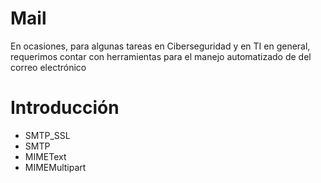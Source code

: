 # Mail
En ocasiones, para algunas tareas en Ciberseguridad y en TI en general, requerimos contar con herramientas para el manejo automatizado de del correo electrónico

# Introducción
- SMTP_SSL
- SMTP
- MIMEText
- MIMEMultipart


